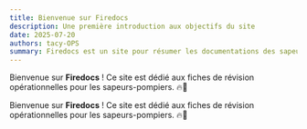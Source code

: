 ```yaml
---
title: Bienvenue sur Firedocs
description: Une première introduction aux objectifs du site
date: 2025-07-20
authors: tacy-OPS
summary: Firedocs est un site pour résumer les documentations des sapeurs-pompiers.
---
```


Bienvenue sur **Firedocs** ! Ce site est dédié aux fiches de révision opérationnelles pour les sapeurs-pompiers. 🔥🚒
<!-- truncate -->
Bienvenue sur **Firedocs** ! Ce site est dédié aux fiches de révision opérationnelles pour les sapeurs-pompiers. 🔥🚒
